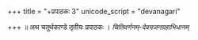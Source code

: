 +++
title = "+प्रपाठकः 3"
unicode_script = "devanagari"

+++
॥  अथ चतुर्थकाण्डे तृतीयः प्रपाठकः ।
*चितिवर्णनम्-देवयजनग्रहाभिधानम्*

